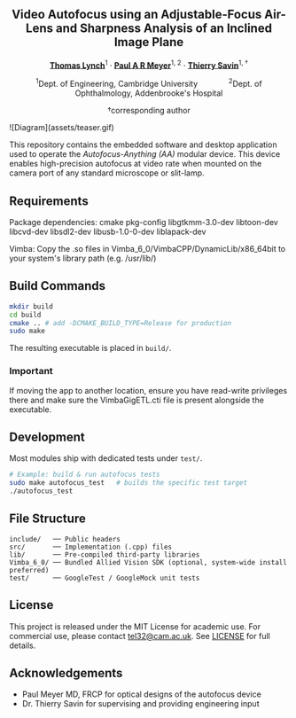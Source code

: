 <div align="center">
<h2>Video Autofocus using an Adjustable-Focus Air-Lens and Sharpness Analysis of an Inclined Image Plane
</h2>

[**Thomas Lynch**](https://github.com/lyncht248/)<sup>1</sup> · [**Paul A R Meyer**](https://scholar.google.com/citations?user=NmHgX-wAAAAJ)<sup>1</sup><sup>, 2</sup> · [**Thierry Savin**](http://savinlab.eng.cam.ac.uk/)<sup>1, &dagger;</sup> 

<sup>1</sup>Dept. of Engineering, Cambridge University&emsp;&emsp;&emsp;&emsp;<sup>2</sup>Dept. of Ophthalmology, Addenbrooke's Hospital

&dagger;corresponding author

</div>
![Diagram](assets/teaser.gif)

This repository contains the embedded software and desktop application used to operate the _Autofocus-Anything (AA)_ modular device. This device enables high-precision autofocus at video rate when mounted on the camera port of any standard microscope or slit-lamp. 

## Requirements

Package dependencies: cmake pkg-config libgtkmm-3.0-dev libtoon-dev libcvd-dev libsdl2-dev libusb-1.0-0-dev liblapack-dev

Vimba: Copy the .so files in Vimba_6_0/VimbaCPP/DynamicLib/x86_64bit to your system's library path (e.g. /usr/lib/)

## Build Commands

```bash
mkdir build
cd build
cmake .. # add -DCMAKE_BUILD_TYPE=Release for production
sudo make
```
The resulting executable is placed in `build/`.


### Important

If moving the app to another location, ensure you have read-write privileges there and make sure the VimbaGigETL.cti file is present alongside the executable.


## Development

Most modules ship with dedicated tests under `test/`.

```bash
# Example: build & run autofocus tests
sudo make autofocus_test   # builds the specific test target
./autofocus_test
```


## File Structure

```
include/   ── Public headers
src/       ── Implementation (.cpp) files
lib/       ── Pre-compiled third-party libraries
Vimba_6_0/ ── Bundled Allied Vision SDK (optional, system-wide install preferred)
test/      ── GoogleTest / GoogleMock unit tests
```


## License

This project is released under the MIT License for academic use. For commercial use, please contact [tel32@cam.ac.uk](mailto:tel32@cam.ac.uk). See [LICENSE](LICENSE) for full details.

## Acknowledgements
* Paul Meyer MD, FRCP for optical designs of the autofocus device 
* Dr. Thierry Savin for supervising and providing engineering input
